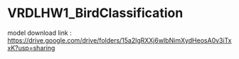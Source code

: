 # VRDLHW1_BirdClassification

model download link : https://drive.google.com/drive/folders/15a2lgRXXj6wIbNimXydHeosA0v3iTxxK?usp=sharing
